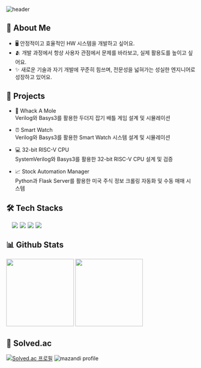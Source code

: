 ![header](https://capsule-render.vercel.app/api?type=waving&color=gradient&customColorlList=10&height=200&text=KyeongHyun's%20Github&fontSize=50&animation=twinkling&fontAlign=68&fontAlignY=36)

## 🚀 About Me
- 🖥️ 안정적이고 효율적인 HW 시스템을 개발하고 싶어요.
- 🫂 개발 과정에서 항상 사용자 관점에서 문제를 바라보고, 실제 활용도를 높이고 싶어요.
- ✨ 새로운 기술과 자기 개발에 꾸준히 힘쓰며, 전문성을 넓혀가는 성실한 엔지니어로 성장하고 있어요.

## 📝 Projects
- 🦔 Whack A Mole
</br>  Verilog와 Basys3를 활용한 두더지 잡기 배틀 게임 설계 및 시뮬레이션

- ⏰ Smart Watch
</br>  Verilog와 Basys3를 활용한 Smart Watch 시스템 설계 및 시뮬레이션

- 💻 32-bit RISC-V CPU
</br>  SystemVerilog와 Basys3를 활용한 32-bit RISC-V CPU 설계 및 검증

- 📈 Stock Automation Manager
</br>  Python과 Flask Server를 활용한 미국 주식 정보 크롤링 자동화 및 수동 매매 시스템

## 🛠 Tech Stacks
<div style="display:flex; gap:5px;">
  <img height="10em" src="https://img.shields.io/badge/C-A8B9CC?style=flat-square&logo=c&logoColor=white"/>
  <img src="https://img.shields.io/badge/C++-00599C?style=flat-square&logo=cplusplus&logoColor=white"/>
  <img src="https://img.shields.io/badge/python-3776AB?style=flat-square&logo=python&logoColor=white"/>
  <img src="https://img.shields.io/badge/Verilog-F37626?style=flat-square&logoColor=white"/>
  <img src="https://img.shields.io/badge/SystemVerilog-EE4C2C?style=flat-square&logoColor=white"/>
</div>

## 📊 Github Stats
<p align="left">
<img height="180em" src="https://github-readme-stats-lac-six-51.vercel.app/api?username=seokkyeong0&show_icons=true"/>
<img height="180em" src="https://github-readme-stats-lac-six-51.vercel.app/api/top-langs/?username=seokkyeong0&layout=compact&hide=jupyter%20notebook"/>
</p>


## 📖 Solved.ac
[![Solved.ac
프로필](http://mazassumnida.wtf/api/v2/generate_badge?boj=seokkyeong0)](https://solved.ac/seokkyeong0)
![mazandi profile](http://mazandi.herokuapp.com/api?handle=seokkyeong0&theme=warm)
